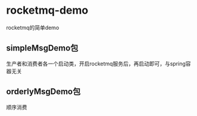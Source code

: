 # rocketmq-demo
rocketmq的简单demo

## simpleMsgDemo包
生产者和消费者各一个启动类，开启rocketmq服务后，再启动即可，与spring容器无关

## orderlyMsgDemo包
顺序消费
